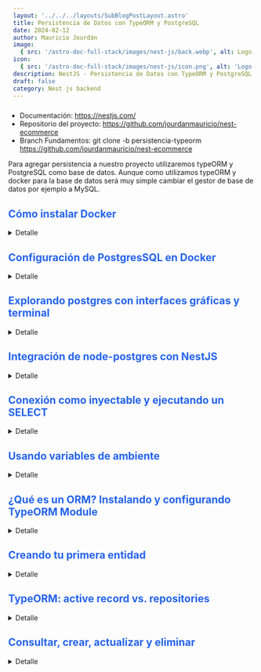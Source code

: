 ```yaml
---
layout: '../../../layouts/SubBlogPostLayout.astro'
title: Persistencia de Datos con TypeORM y PostgreSQL
date: 2024-02-12
author: Mauricio Jourdán
image:
  { src: '/astro-doc-full-stack/images/nest-js/back.webp', alt: Logo nest js' }
icon:
  { src: '/astro-doc-full-stack/images/nest-js/icon.png', alt: 'Logo Nest js' }
description: NestJS - Persistencia de Datos con TypeORM y PostgreSQL
draft: false
category: Nest js backend
---
```


- Documentación: https://nestjs.com/
- Repositorio del proyecto: https://github.com/jourdanmauricio/nest-ecommerce
- Branch Fundamentos: git clone -b persistencia-typeorm https://github.com/jourdanmauricio/nest-ecommerce

Para agregar persistencia a nuestro proyecto utilizaremos typeORM y PostgreSQL como base de datos. Aunque como utilizamos typeORM y docker para la base de datos será muy simple cambiar el gestor de base de datos por ejemplo a MySQL.

## Cómo instalar Docker

<details>
<summary>Detalle</summary>

### Instalación en Windows con WSL

Debes descargar el instalador desde la página de Docker for Windows.

Cuando ya tienes instalado Docker Desktop dentro de tus programas debes abrirlo y debes asegurarte que la opción “Use the WSL 2 based engine” está habilitada:

Luego en la sección “Resources > WSL Integration”, asegurarate que la opcion “Enable integration with my default WSL distro”, este habilitada:

Puedes ver más detalles de Docker con WLS en https://docs.docker.com/desktop/wsl/

### Instalación en Windows

Debes descargar el instalador desde la página de Docker for Windows -> https://docs.docker.com/desktop/install/windows-install/

Cuando ya tienes instalado Docker Desktop dentro de tus programas, una de las cosas que debes tener en cuenta en la instalación con Windows es que debes contar con Windows 10 de 64 Bits o superior y debes habilitar el Hyper-V de Windows.

Si quieres conocer los detalles, aquí te dejo el detalle como habilitar Hyper-V desde la Interfaz de Windows -> https://learn.microsoft.com/en-us/virtualization/hyper-v-on-windows/quick-start/enable-hyper-v

### Instalación en macOS

En Mac tienes dos opciones. Todo dependerá si tienes los nuevos chips M1 o Intel, ya que hay un instalable apropiado para ambas arquitecturas de chip. Puedes escoger el instalable desde https://docs.docker.com/desktop/install/mac-install/

Adicionalmente, si cuentas con los nuevos chips M1, debes ejecutar la siguiente instrucción en tu terminal softwareupdate --install-rosetta

Una vez descargues el instalador adecuado, solo debes seguir los pasos y pasar Docker Desktop a tus aplicaciones.

### Instalación en Ubuntu

Estos son los pasos para instalarlo dentro de Ubuntu, sin embargo, también puedes ver directamente en https://docs.docker.com/engine/install/ubuntu/

```bash
sudo apt-get update
sudo apt-get install \
    ca-certificates \
    curl \
    gnupg \
    lsb-release

sudo mkdir -p /etc/apt/keyrings

curl -fsSL https://download.docker.com/linux/ubuntu/gpg | sudo gpg --dearmor -o /etc/apt/keyrings/docker.gpg

echo \
  "deb [arch=$(dpkg --print-architecture) signed-by=/etc/apt/keyrings/docker.gpg] https://download.docker.com/linux/ubuntu \
  $(lsb_release -cs) stable" | sudo tee /etc/apt/sources.list.d/docker.list > /dev/null

sudo apt-get update
sudo apt-get install docker-ce docker-ce-cli containerd.io docker-compose-plugin
sudo docker run hello-world
```

Para otras distribuciones de Linux:

- Install Docker Engine on CentOS
- Install Docker Engine on Debian
- Install Docker Engine on Fedora

</details>

## Configuración de PostgresSQL en Docker

<details>
<summary>Detalle</summary>

Utilizamos docker como contenedor para correr bases de datos, así no tendremos problemas de configuración, drivers, sistemas operativos, etc. No lidiamos con problemas de instalación.

Veamos cono levantar PostgreSQL en un contenedor.

> Instalar la extensión para VSCode YAML (Red Hat), ya que docker-compose utiliza YAML para su configuración.

Creamos un archivo llamado docker-compose.yml en la raiź del proyecto.

```yml
# docker-compose.yml
version: '3.3'

services:
  postgres:
    image: postgres:13
    environment:
      - POSTGRES_DB=my_db
      - POSTGRES_USER=root
      - POSTGRES_PASSWORD=123456
    ports:
      - '5432:5432'
```

Levantamos el servicio:

```bash
docker-compose up -d postgres
```

Verificamos que el contenedor quedo en ejecución en segundo plano

```bash
docker-compose ps

          Name                        Command              State                    Ports
-----------------------------------------------------------------------------------------------------------
my-ecommmerce_postgres_1   docker-entrypoint.sh postgres   Up      0.0.0.0:5432->5432/tcp,:::5432->5432/tcp
```

```bash
# Baja el contenedor
docker-compose down
```

Por defecto docker no posee estado, es de tipo statless, no posee persistencia. Esto quiere decir, que si bajamos el contenedor perderemos los datos de la base de datos. Para generar persitencia debemos definir un volumen en nuestro archivo de configuración.

La siguiente configuración creará una carpeta ./postgres_data. Como forma parte del proyecto debemos incluir /postgres_data en el .gitignore .

```yml
# docker-compose.yml
version: '3.3'

services:
  postgres:
    image: postgres:13
    environment:
      - POSTGRES_DB=my_db
      - POSTGRES_USER=root
      - POSTGRES_PASSWORD=123456
    ports:
      - '5432:5432'
    volumes:
      - postgres_data:/var/lib/postgresql/data
```

</details>

## Explorando postgres con interfaces gráficas y terminal

<details>
<summary>Detalle</summary>

Desde la terminal podemos ingresar al contenedor y directamente ejecutar comnados SQL.

```bash
# Vemos el log del container
docker-compose logs -f postgres

# Para ingresar al container
docker-compose exec postgres bash

# una vez dentro del container podemos ingresar a la BD
psql -h localhost -d my_db root

# Vemos las tablas de la bd, pero aún no hemos creado ninguna
\d
#Did not find any relations.

# Salimos de la BD
\q

# Salimos del contenedor
exit
```

También podemos utilizar una interfaz gráfica para conectarnos a la base de datos que se encuentra en ejecución dentro del contenedor. Para ello modificaremos el docker-compose configurando un nuevo servicio que llamaremos **pg-admin**.

```yml
# docker-compose.yml
version: '3.3'

services:
  postgres:
    image: postgres:13
    environment:
      - POSTGRES_DB=my_db
      - POSTGRES_USER=root
      - POSTGRES_PASSWORD=123456
    ports:
      - '5432:5432'
    volumes:
      - ./postgres_data:/var/lib/postgresql/data

  pgadmin:
    image: dpage/pgadmin4
    environment:
      - PGADMIN_DEFAULT_EMAIL=root@admin.com
      - PGADMIN_DEFAULT_PASSWORD=root
    ports:
      - '5050:80'
```

Levantamos el nuevo servicio y lo podemos ver en funcionamiento en http://localhost:5050. Nos logueamos con email: root@admin.com y password: root

```bash
docker-compose up -d pgadmin

docker-compose ps

         Name                        Command              State                       Ports
---------------------------------------------------------------------------------------------------------------
my-ecommerce_pgadmin_1    /entrypoint.sh                  Up      443/tcp, 0.0.0.0:5050->80/tcp,:::5050->80/tcp
my-ecommerce_postgres_1   docker-entrypoint.sh postgres   Up      0.0.0.0:5432->5432/tcp,:::5432->5432/tcp
```

![Pg admin login.](/astro-doc-full-stack/images/nest-js/pg-admin.webp)

Para conectarnos a la base de datos debemos crear un nuevo servidor.

Objeto / Register/ Servidor...

En la ventana emergente ingresamos:

Name: my_db

y en la pestaña connection:

Host: postgres
Port: 5432
Maintenance database: postgres
Username: root
Password: 123456

![Pg admin.](/astro-doc-full-stack/images/nest-js/pg-admin2.webp)

Para crear una tabla clickeamos en:
my_db / Bases de Datos / my_db / Esquemas / public y en la parte superior Herramienta de consulta, ingresamos el siguiente comando SQL y presionamos play.

```SQL
CREATE TABLE tasks (
  id serial PRIMARY KEY,
  title VARCHAR (255) NOT NULL,
  completed boolean DEFAULT false
);
```

Si le damos con el boton derecho a eschemas y actualizamos, ya nos debería aparecer **la tabla tasks**.

</details>

## Integración de node-postgres con NestJS

<details>
<summary>Detalle</summary>
Para conectarnos desde nuestro servidor a la base de datos postgres debemos utilizar el driver oficial instalando la dependencia pg. También debemos instalar los tipos para la librería como dependencia de desarrollo.

<mark>Vamos a probar la conexión a la base de datos insertando algunos registros a la tabla de pruba tasks y consultándolos cuando levantamos el servidor.</mark>

- Inatalación de dependencias

```bash
npm i pg
npm i @types/pg -D
```

- Agregamos algunos datos a la tabla tasks desde la consola.

```sql
-- docker-compose exec postgres bash
-- psql -h localhost -d my_db root

INSERT INTO tasks (title) VALUES ('Tarea 1'), ('Tarea 2'), ('Tarea 3');

SELECT * FROM tasks;
```

- Conexión

```ts
//app.module.ts
import { Module } from '@nestjs/common';
import { HttpModule, HttpService } from '@nestjs/axios';
import axios from 'axios';
import * as Joi from 'joi';
import { Client } from 'pg';

import { ConfigModule } from '@nestjs/config';
import { environments } from './environments';
import { AppController } from './app.controller';
import { AppService } from './app.service';
import { ProductsModule } from './products/products.module';
import { UsersModule } from './users/users.module';
import { DatabseModule } from './databse/databse.module';
import config from './config';

const client = new Client({
  user: 'root',
  host: 'localhost',
  database: 'my_db',
  password: '123456',
  port: 5432,
});

// Establecemos la conexion
client.connect();
// ejecutamos un query
client.query('SELECT * FROM tasks', (err, res) => {
  // el método trabaja con error first
  // imprimimos el error
  console.log('Error', err);
  // imprimimos las filas del resultado
  // cuando levantemos el backend veremos los logs
  console.log('Result', res.rows);
});

@Module({
  imports: [
    ConfigModule.forRoot({
      envFilePath: environments[process.env.NODE_ENV] || '.env',
      load: [config],
      isGlobal: true,
      validationSchema: Joi.object({
        API_KEY: Joi.number().required(),
        DATABASE_NAME: Joi.string().required(),
        DATABASE_PORT: Joi.number().required(),
      }),
    }),
    ProductsModule,
    UsersModule,
    HttpModule,
    DatabseModule,
  ],
  controllers: [AppController],
  providers: [
    AppService,
    {
      provide: 'TASKS',
      useFactory: async () => {
        const response = await axios({
          method: 'GET',
          url: 'https://jsonplaceholder.typicode.com/todos',
        });
        return response.data;
      },
      inject: [HttpService],
    },
  ],
})
export class AppModule {}
```

- Verificación

```bash
$ npm run start:dev

[Nest] 466020  - 26/03/2024, 06:13:06     LOG [InstanceLoader] ProductsModule dependencies initialized +0ms
[Nest] 466020  - 26/03/2024, 06:13:06     LOG [InstanceLoader] UsersModule dependencies initialized +1ms
Error null
Result [
  { id: 1, title: 'Tarea 1', completed: false },
  { id: 2, title: 'Tarea 2', completed: false },
  { id: 3, title: 'Tarea 3', completed: false }
]
[Nest] 466020  - 26/03/2024, 06:13:06     LOG [InstanceLoader] AppModule dependencies initialized +47ms
[Nest] 466020  - 26/03/2024, 06:13:06     LOG [RoutesResolver] AppController {/}: +27ms
```

</details>

## Conexión como inyectable y ejecutando un SELECT

<details>

<summary>Detalle</summary>

Ya tenemos la conexión a la base de datos. La mejor estrategía para que cualquier servicio pueda acceder a esta conexión sería colocarla en un inyectable. Dejaremos la conexión en el módulo Global database.module.

Pasaremos la conexión que realizamos en app.module a database.module. Al final tenemos un objeto llamado client que podemos pasar como useValue.

<mark>Recordemos que **todo provider posee el patrón de inyección de dependencias**, entonces cada que un controlador solicite una conexión enviará la misma instancia de conexión. **Solo existirá una connexión a la Base de datos.**</mark>

- Incorporamos la conexión a database.module

```ts
// database.module.ts
import { Module, Global } from '@nestjs/common';
import { Client } from 'pg';

const client = new Client({
  user: 'root',
  host: 'localhost',
  database: 'my_db',
  password: '123456',
  port: 5432,
});

client.connect();

const API_KEY = '12345678';
const API_KEY_PROD = 'PROD12345678';

@Global()
@Module({
  providers: [
    {
      provide: 'API_KEY',
      useValue: process.env.NODE_ENV === 'prod' ? API_KEY_PROD : API_KEY,
    },
    {
      provide: 'PG',
      useValue: client,
    },
  ],
  exports: ['API_KEY', 'PG'],
})
export class DatabseModule {}
```

- Eliminamos la prueba de la conexión de app.module, y comentamos la solicitud a jsonplaceholder.

```ts
// app.module.ts
import { Module } from '@nestjs/common';
import { HttpModule, HttpService } from '@nestjs/axios';
import axios from 'axios';
import * as Joi from 'joi';

import { ConfigModule } from '@nestjs/config';
import { environments } from './environments';
import { AppController } from './app.controller';
import { AppService } from './app.service';
import { ProductsModule } from './products/products.module';
import { UsersModule } from './users/users.module';
import { DatabseModule } from './databse/databse.module';
import config from './config';

@Module({
  imports: [
    ConfigModule.forRoot({
      envFilePath: environments[process.env.NODE_ENV] || '.env',
      load: [config],
      isGlobal: true,
      validationSchema: Joi.object({
        API_KEY: Joi.number().required(),
        DATABASE_NAME: Joi.string().required(),
        DATABASE_PORT: Joi.number().required(),
      }),
    }),
    ProductsModule,
    UsersModule,
    HttpModule,
    DatabseModule,
  ],
  controllers: [AppController],
  providers: [
    AppService,
    {
      provide: 'TASKS',
      useFactory: async () => {
        const response = await axios({
          method: 'GET',
          url: 'https://jsonplaceholder.typicode.com/todos',
        });
        return response.data;
      },
      inject: [HttpService],
    },
  ],
})
export class AppModule {}
```

- Probamos la conexión desde el servicio app.service. Creamos un nuevo método llamado getTasks. También creamos un nuevo endpoint en el controlador app.controller que ejecute el método.

```ts
// app.service.ts
import { Injectable, Inject } from '@nestjs/common';
import { ConfigType } from '@nestjs/config';
import { Client } from 'pg';

import config from './config';

@Injectable()
export class AppService {
  constructor(
    @Inject('TASKS') private tasks: any[],
    @Inject(config.KEY) private configService: ConfigType<typeof config>,
    // Inyectamos la conexíon
    @Inject('PG') private clientPg: Client
  ) {}
  getHello(): string {
    console.log('TASKS', this.tasks);
    const apiKey = this.configService.apiKey;
    const dbNane = this.configService.database.name;
    return `Hello World! ${apiKey}: ${dbNane}`;
  }
  getTasks() {
    // Teníamos un callback, pero en next necesitamos retornar el resultado al controlador
    // a través de una promesa o un observable
    return new Promise((resolve, reject) => {
      this.clientPg.query('SELECT * FROM tasks', (err, res) => {
        if (err) reject(err);
        resolve(res.rows);
      });
    });
  }
}
```

```ts
// app.controller.ts
import { Controller, Get } from '@nestjs/common';
import { AppService } from './app.service';

@Controller()
export class AppController {
  constructor(private readonly appService: AppService) {}

  @Get()
  getHello(): string {
    return this.appService.getHello();
  }

  @Get('health')
  getHealth(): string {
    return 'Server working correctly';
  }

  @Get('tasks')
  getTasks() {
    return this.appService.getTasks();
  }
}
```

![Nest Prueba de conexón a BD.](/astro-doc-full-stack/images/nest-js/nest-connection-db.webp)

</details>

## Usando variables de ambiente

<details>
<summary>Detalle</summary>

<mark>La conexíon que establecimos posee los datos de la base de datos hardcodeados en el código. Utilizaremos las variables de entorno para establecer la conexión dinámicamente de acuerdo al entorno (dev, stag, prod), y así tendríamos 3 bases de datos, una para cada ambiente. </mark>

- Variables de entorno. Recordemos trasladar las la variables a .stag.env y a .prod.env

```bash
# .env
API_KEY=12345678
DATABASE_NAME=my_db
DATABASE_PORT=5432

## DB
POSTGRES_HOST=localhost
POSTGRES_PORT=5432
POSTGRES_DB=my_db
POSTGRES_USER=root
POSTGRES_PASSWORD=123456
```

- Leemos y Validamos los tipos de las nuevas variables

```ts
// config.ts
import { registerAs } from '@nestjs/config';

export default registerAs('config', () => {
  return {
    database: {
      name: process.env.DATABASE_NAME,
      port: process.env.DATABASE_PORT,
    },
    postgres: {
      dbHost: process.env.POSTGRES_HOST,
      dbPort: parseInt(process.env.POSTGRES_PORT, 10),
      dbName: process.env.POSTGRES_DB,
      dbUser: process.env.POSTGRES_USER,
      dbPass: process.env.POSTGRES_PASSWORD,
    },
    apiKey: process.env.API_KEY,
  };
});
```

```ts
import { Module } from '@nestjs/common';
import { HttpModule, HttpService } from '@nestjs/axios';
import axios from 'axios';
import * as Joi from 'joi';

import { ConfigModule } from '@nestjs/config';
import { environments } from './environments';
import { AppController } from './app.controller';
import { AppService } from './app.service';
import { ProductsModule } from './products/products.module';
import { UsersModule } from './users/users.module';
import { DatabseModule } from './databse/databse.module';
import config from './config';

@Module({
  imports: [
    ConfigModule.forRoot({
      envFilePath: environments[process.env.NODE_ENV] || '.env',
      load: [config],
      isGlobal: true,
      validationSchema: Joi.object({
        API_KEY: Joi.number().required(),
        DATABASE_NAME: Joi.string().required(),
        DATABASE_PORT: Joi.number().required(),
        // DB Postgres
        POSTGRES_HOST: Joi.string().required(),
        POSTGRES_PORT: Joi.number().required(),
        POSTGRES_DB: Joi.string().required(),
        POSTGRES_USER: Joi.string().required(),
        POSTGRES_PASSWORD: Joi.string().required(),
      }),
    }),
    ProductsModule,
    UsersModule,
    HttpModule,
    DatabseModule,
  ],
  controllers: [AppController],
  providers: [
    AppService,
    {
      provide: 'TASKS',
      useFactory: async () => {
        const response = await axios({
          method: 'GET',
          url: 'https://jsonplaceholder.typicode.com/todos',
        });
        return response.data;
      },
      inject: [HttpService],
    },
  ],
})
export class AppModule {}
```

- Utilizamos las variables en database.module para disponibilizar la conexión al resto de módulos.

```ts
// database.module.ts

import { ConfigType } from '@nestjs/config';
import { Module, Global } from '@nestjs/common';
import { Client } from 'pg';
import config from '../config';

const API_KEY = '12345678';
const API_KEY_PROD = 'PROD12345678';

@Global()
@Module({
  providers: [
    {
      provide: 'API_KEY',
      useValue: process.env.NODE_ENV === 'prod' ? API_KEY_PROD : API_KEY,
    },
    {
      provide: 'PG',
      useFactory: (configService: ConfigType<typeof config>) => {
        const { dbHost, dbPort, dbName, dbUser, dbPass } =
          configService.postgres;
        const client = new Client({
          host: dbHost,
          port: dbPort,
          database: dbName,
          user: dbUser,
          password: dbPass,
        });

        client.connect();
        return client;
      },
      inject: [config.KEY],
    },
  ],
  exports: ['API_KEY', 'PG'],
})
export class DatabseModule {}
```

- Probamos la nueva conxión desde el modulo users. Creamos un nuevo endpoint y servicio para consultar la tabla tasks en la base de datos.

```ts
// users.controller.ts
import {
  Controller,
  Get,
  Param,
  Post,
  Body,
  Put,
  Delete,
  ParseIntPipe,
} from '@nestjs/common';
import { ApiTags } from '@nestjs/swagger';

import { UsersService } from '../services/users.service';
import { CreateUserDto, UpdateUserDto } from '../dtos/user.dto';

@ApiTags('users')
@Controller('users')
export class UsersController {
  constructor(private usersService: UsersService) {}

  @Get()
  findAll() {
    return this.usersService.findAll();
  }

  @Get('tasks')
  getTasks() {
    return this.usersService.getTasks();
  }

  @Get(':id')
  get(@Param('id', ParseIntPipe) id: number) {
    return this.usersService.findOne(id);
  }

  @Get(':id/orders')
  getOrders(@Param('id', ParseIntPipe) id: number) {
    return this.usersService.findOne(id);
  }

  @Post()
  create(@Body() payload: CreateUserDto) {
    return this.usersService.create(payload);
  }

  @Put(':id')
  update(
    @Param('id', ParseIntPipe) id: number,
    @Body() payload: UpdateUserDto
  ) {
    return this.usersService.update(id, payload);
  }

  @Delete(':id')
  remove(@Param('id', ParseIntPipe) id: number) {
    return this.usersService.remove(+id);
  }
}
```

```ts
//users.service.ts
import { Inject, Injectable, NotFoundException } from '@nestjs/common';
import { ConfigService } from '@nestjs/config';

import { ProductsService } from './../../products/services/products.service';
import { User } from '../entities/user.entity';
import { Order } from '../entities/order.entity';
import { CreateUserDto, UpdateUserDto } from '../dtos/user.dto';
import { Client } from 'pg';

@Injectable()
export class UsersService {
  private counterId = 1;
  private users: User[] = [
    {
      id: 1,
      email: 'correo@mail.com',
      password: '12345',
      role: 'admin',
    },
  ];

  constructor(
    private productsService: ProductsService,
    private configService: ConfigService,
    @Inject('PG') private clientPg: Client
  ) {}

  findAll() {
    const apiKey = this.configService.get('API_KEY');
    const dbName = this.configService.get('DATABASE_NAME');
    console.log('apiKey', apiKey);
    console.log('atabaseName', dbName);
    return this.users;
  }

  findOne(id: number) {
    const user = this.users.find((item) => item.id === id);
    if (!user) {
      throw new NotFoundException(`User #${id} not found`);
    }
    return user;
  }

  create(data: CreateUserDto) {
    this.counterId = this.counterId + 1;
    const newUser = {
      id: this.counterId,
      ...data,
    };
    this.users.push(newUser);
    return newUser;
  }

  update(id: number, changes: UpdateUserDto) {
    const user = this.findOne(id);
    const index = this.users.findIndex((item) => item.id === id);
    this.users[index] = {
      ...user,
      ...changes,
    };
    return this.users[index];
  }

  remove(id: number) {
    const index = this.users.findIndex((item) => item.id === id);
    if (index === -1) {
      throw new NotFoundException(`User #${id} not found`);
    }
    this.users.splice(index, 1);
    return true;
  }
  getOrdersByUser(id: number): Order {
    const user = this.findOne(id);
    return {
      date: new Date(),
      user,
      products: this.productsService.findAll(),
    };
  }
  getTasks() {
    return new Promise((resolve, reject) => {
      this.clientPg.query('SELECT * FROM tasks', (err, res) => {
        if (err) reject(err);
        resolve(res.rows);
      });
    });
  }
}
```

<mark>Ahora podemos utilizar la conexón a la base de datos desde cualquier servicio. Simplemente debemos inyectar la conexón al constructor (@Inject('PG') private clientPg: Client).</mark>

</details>

## ¿Qué es un ORM? Instalando y configurando TypeORM Module

<details>
<summary>Detalle</summary>

ORM -> Object Relational Model. Un ORM se encarga de la conexión y las consultas SQL a la base de datos, a travé de modelos y entidades. Nos brinda una abstracción para no utilizar SQL directamente a través de métodos.

Existen dos ORMs muy utilizados en Node js: sequelize y typeORM. Nosotros utilizaremos typeORM, que se encuentra desarrollado con typeScript por lo que su integración con Nest es muy buena.

Documentación: https://typeorm.io/

### Integración de Nest con TypeORM

- Instalación

```bash
npm install --save @nestjs/typeorm typeorm
```

Una vez que se completa el proceso de instalación, podemos importar TypeOrmModule al database.module.

```ts
// database.module.ts
import { Module, Global } from '@nestjs/common';
import { TypeOrmModule } from '@nestjs/typeorm';
import { ConfigType } from '@nestjs/config';

import { Client } from 'pg';
import config from '../config';

const API_KEY = '12345678';
const API_KEY_PROD = 'PROD12345678';

@Global()
@Module({
  imports: [
    TypeOrmModule.forRootAsync({
      inject: [config.KEY],
      useFactory: (configService: ConfigType<typeof config>) => {
        const { dbHost, dbPort, dbName, dbUser, dbPass } =
          configService.postgres;
        return {
          type: 'postgres',
          host: dbHost,
          port: dbPort,
          username: dbUser,
          password: dbPass,
          database: dbName,
          // entities: [],
          // synchronize: true,
        };
      },
    }),
  ],
  providers: [
    {
      provide: 'API_KEY',
      useValue: process.env.NODE_ENV === 'prod' ? API_KEY_PROD : API_KEY,
    },
    {
      provide: 'PG',
      useFactory: (configService: ConfigType<typeof config>) => {
        const { dbHost, dbPort, dbName, dbUser, dbPass } =
          configService.postgres;
        const client = new Client({
          host: dbHost,
          port: dbPort,
          database: dbName,
          user: dbUser,
          password: dbPass,
        });

        client.connect();
        return client;
      },
      inject: [config.KEY],
    },
  ],
  exports: ['API_KEY', 'PG', TypeOrmModule],
})
export class DatabseModule {}
```

</details>

## Creando tu primera entidad

<details>
<summary>Detalle</summary>

Las entidades son una pieza clave del ORM. Definimos las columnas, el nombre de las tablas, qué métodos tendrá, etc.

Comenzaremos creando la entidad de producto. Recordemos que ya tenemos definida la entidad de productos como una clase. Ahora la envolveremos en un schema (decorador Entity) para que lo lea TypeORM y utilizamos los decoradores para definir la entidad.

También indicaremos al módulo de producto que utilizaremos esta entidad.

```ts
// product.entity.ts
import { Column, PrimaryGeneratedColumn, Entity } from 'typeorm';

@Entity()
export class Product {
  @PrimaryGeneratedColumn()
  id: number;

  @Column({ type: 'varchar', length: 255, unique: true })
  name: string;

  @Column({ type: 'text' })
  description: string;

  @Column({ type: 'int' })
  price: number;

  @Column({ type: 'int' })
  stock: number;

  @Column({ type: 'varchar', length: 255 })
  image: string;
}
```

```ts
// products.module.ts
import { Module } from '@nestjs/common';
import { TypeOrmModule } from '@nestjs/typeorm';

import { ProductsController } from './controllers/products.controller';
import { ProductsService } from './services/products.service';
import { Product } from './entities/product.entity';
import { CategoriesController } from './controllers/categories.controller';
import { CategoriesService } from './services/categories.service';
import { BrandsController } from './controllers/brands.controller';
import { BrandsService } from './services/brands.service';

@Module({
  imports: [TypeOrmModule.forFeature([Product])],
  controllers: [ProductsController, CategoriesController, BrandsController],
  providers: [ProductsService, CategoriesService, BrandsService],
  exports: [ProductsService],
})
export class ProductsModule {}
```

> <mark>Crear el resto de entidades -> brand, category, user, customer </mark>

</details>

## TypeORM: active record vs. repositories

<details>
<summary>Detalle</summary>

**TypeORM** dispone de dos patrones para que seleccionemos de qué manera gestionaremos la creación, actualización, eliminación y búsqueda en base a entidades.

- **<mark>Active Record</mark>** -> Utiliza la misma instancia para realizar el save. Por ejemplo, si queremos crear un producto, creamos una instacia de la entidad (new Product), asignamos los atributos del producto y utilizando la misma instancia aplicamos el método .save. Para realizar una búsqueda, como no tenemos la referencia del objeto, se utiliza el nombre de la clase (await Product.findOne(1)). El modelo se encarga de todo, tiene la responsabilidad de realizar búsquedas y su propia instancia de salvar, crear o actualizar. Ejemplo:

```ts
const product = new Product();
product.name = 'Product 1';
await product.save();
// ...
await product.remove();
// ...
await Product.finOne(1);
```

- **<mark>Repositories</mark>** -> este patrón divide las responsabilidades. La responsabilidad del modelo será solo de los atributos, pero el repository se encarga de las operaciones. Entonces creamos la instancia del repositorio y la instancia del producto (modelo), pero la actualización, búsqueda y eliminación se realiza a partir del repository. Ejemplo:

```ts
const productRepo = connection.getRepository(Product);
const product = new Product();

product.name = 'Product 1';
await productRepo.save(product);
// ...
await productRepo.remove(product);
// ...
await productRepo.finOne(1);
```

El patrón repository genera la división de responsabilidades, el modelo es solo una instancia y es el repositorio es quien se encarga de las operaciones.

<mark>La recomendación de Nest Js con TypeORN es utilizar el patrón Repository, nos brinda un injectable para inyectar los repositorios en los servicios.</mark>

Aplicaremos el patrón repository a products.service. Ya no trabajaremos en memoria porque se almacenarán en la BD.

</details>

## Consultar, crear, actualizar y eliminar

<details>
<summary>Detalle</summary>

Veamos como ejemplo como queda el módulo de producto aplicando el patrón repository.

```ts
// database.module.ts
import { Module, Global } from '@nestjs/common';
import { TypeOrmModule } from '@nestjs/typeorm';
import { ConfigType } from '@nestjs/config';

import { Client } from 'pg';
import config from '../config';

const API_KEY = '12345678';
const API_KEY_PROD = 'PROD12345678';

@Global()
@Module({
  imports: [
    TypeOrmModule.forRootAsync({
      inject: [config.KEY],
      useFactory: (configService: ConfigType<typeof config>) => {
        const { dbHost, dbPort, dbName, dbUser, dbPass } =
          configService.postgres;
        return {
          type: 'postgres',
          host: dbHost,
          port: dbPort,
          username: dbUser,
          password: dbPass,
          database: dbName,
          // entities: [],
          // A medida que modifiquemos las tablas sincronizarán con la BD
          synchronize: true,
          autoLoadEntities: true,
        };
      },
    }),
  ],
  providers: [
    {
      provide: 'API_KEY',
      useValue: process.env.NODE_ENV === 'prod' ? API_KEY_PROD : API_KEY,
    },
    {
      provide: 'PG',
      useFactory: (configService: ConfigType<typeof config>) => {
        const { dbHost, dbPort, dbName, dbUser, dbPass } =
          configService.postgres;
        const client = new Client({
          host: dbHost,
          port: dbPort,
          database: dbName,
          user: dbUser,
          password: dbPass,
        });

        client.connect();
        return client;
      },
      inject: [config.KEY],
    },
  ],
  exports: ['API_KEY', 'PG', TypeOrmModule],
})
export class DatabseModule {}
```

```ts
// products.module.ts
import { Module } from '@nestjs/common';
import { TypeOrmModule } from '@nestjs/typeorm';

import { ProductsController } from './controllers/products.controller';
import { ProductsService } from './services/products.service';
import { Product } from './entities/product.entity';
import { CategoriesController } from './controllers/categories.controller';
import { CategoriesService } from './services/categories.service';
import { BrandsController } from './controllers/brands.controller';
import { BrandsService } from './services/brands.service';

@Module({
  imports: [TypeOrmModule.forFeature([Product])],
  controllers: [ProductsController, CategoriesController, BrandsController],
  providers: [ProductsService, CategoriesService, BrandsService],
  exports: [ProductsService],
})
export class ProductsModule {}
```

```ts
// product.entity.ts
import { Column, PrimaryGeneratedColumn, Entity } from 'typeorm';

// Indicamos que el nombre en la base de datos sea en plural
@Entity({ name: 'products' })
export class Product {
  @PrimaryGeneratedColumn()
  id: number;

  @Column({ type: 'varchar', length: 255, unique: true })
  name: string;

  // Eliminamos el atributo brand

  @Column({ type: 'text' })
  description: string;

  @Column({ type: 'int' })
  price: number;

  @Column({ type: 'int' })
  stock: number;

  @Column({ type: 'varchar', length: 255 })
  image: string;
}
```

```ts
// products.dtos.ts
import { ApiProperty, PartialType } from '@nestjs/swagger';

import {
  IsString,
  IsNumber,
  IsUrl,
  IsNotEmpty,
  IsPositive,
} from 'class-validator';
// isEmail, isDate, etc

export class CreateProductDto {
  @ApiProperty()
  @IsString()
  @IsNotEmpty()
  readonly name: string;

  @ApiProperty()
  @IsString()
  @IsNotEmpty()
  readonly description: string;

  @ApiProperty()
  @IsNumber()
  @IsPositive()
  @IsNotEmpty()
  readonly price: number;

  @ApiProperty()
  @IsNumber()
  @IsPositive()
  @IsNotEmpty()
  readonly stock: number;

  @ApiProperty()
  @IsUrl()
  @IsNotEmpty()
  readonly image: string;
}

export class UpdateProductDto extends PartialType(CreateProductDto) {}
```

```ts
// products.controller.ts
/* eslint-disable @typescript-eslint/no-unused-vars */
import {
  Controller,
  Get,
  Post,
  Put,
  Delete,
  Param,
  Query,
  Body,
  ParseIntPipe,
} from '@nestjs/common';
import { ApiTags } from '@nestjs/swagger';

import { ProductsService } from '../services/products.service';
// import { ParseIntPipe } from './../common/parse-int/parse-int.pipe';
import { CreateProductDto, UpdateProductDto } from '../dtos/products.dtos';

@ApiTags('products')
@Controller('products')
export class ProductsController {
  constructor(private productsService: ProductsService) {}

  @Get()
  getAll(
    @Query('limit') limit = 10,
    @Query('offset') offset = 0,
    @Query('brand') brand: string
  ) {
    return this.productsService.findAll();
  }

  @Get(':productId')
  getOne(@Param('productId', ParseIntPipe) productId: number) {
    return this.productsService.findOne(productId);
  }

  @Post()
  create(@Body() payload: CreateProductDto) {
    return this.productsService.create(payload);
  }

  @Put(':id')
  update(
    @Param('id', ParseIntPipe) id: number,
    @Body() payload: UpdateProductDto
  ) {
    return this.productsService.update(id, payload);
  }

  @Delete(':id')
  delete(@Param('id', ParseIntPipe) id: number) {
    return this.productsService.remove(id);
  }
}
```

```ts
products.service.ts;
import { Injectable, NotFoundException } from '@nestjs/common';
import { Product } from '../entities/product.entity';
import { CreateProductDto, UpdateProductDto } from '../dtos/products.dtos';
import { InjectRepository } from '@nestjs/typeorm';
import { Repository } from 'typeorm';

@Injectable()
export class ProductsService {
  // Simulamos el id. Luego lo gestionará la BD

  constructor(
    @InjectRepository(Product) private productRepo: Repository<Product>
  ) {}

  findAll() {
    return this.productRepo.find();
  }

  async findOne(id: number) {
    const product = await this.productRepo.findOneBy({ id });

    if (!product) throw new NotFoundException('product not found');
    return product;
  }

  create(data: CreateProductDto) {
    const newProduct = this.productRepo.create(data);
    return this.productRepo.save(newProduct);
  }
  async update(id: number, changes: UpdateProductDto) {
    const product = await this.findOne(id);
    this.productRepo.merge(product, changes);
    return this.productRepo.save(product);
  }

  remove(id: number) {
    return this.productRepo.delete(id);
  }
}
```

> <mark>Todos los métodos dl products se encuentran gestionando la base de datos. Ahora debemos trasladar la misma lógica al resto de las entidades.</mark>

</details>

<style>
  h1 { color: #713f12; }
  h2 { color: #2563eb; }
  h3 { color: #a855f7; }
  img {
    width: 100%;
    height: 100%;
    object-fit: cover;
  }
  img[alt="Nest Inyección de dependencias."] {
  max-width:  400px;
  margin: 0 auto;
  display: block;
  }
  pre {
    padding: 10px;
  }
</style>
